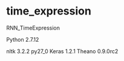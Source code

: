 # time_expression
RNN_TimeExpression

Python 2.7.12

nltk                      3.2.2                    py27_0
Keras                     1.2.1                     <pip>
Theano                    0.9.0rc2                  <pip>
